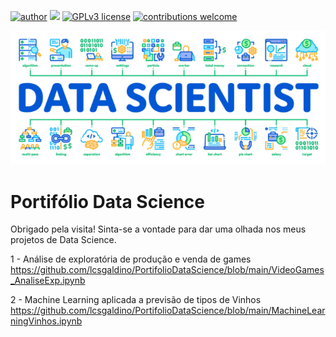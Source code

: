 [![author](https://img.shields.io/badge/author-lcsgaldino-red.svg)](https://www.linkedin.com/in/lucas-galdino-b62694131/) [![](https://img.shields.io/badge/python-3.7+-blue.svg)](https://www.python.org/downloads/release/python-365/) [![GPLv3 license](https://img.shields.io/badge/License-GPLv3-blue.svg)](http://perso.crans.org/besson/LICENSE.html) [![contributions welcome](https://img.shields.io/badge/contributions-welcome-brightgreen.svg?style=flat)](https://github.com/lcsgaldino/PortifolioDataScience)

<p align="center">
  <img src="https://github.com/lcsgaldino/assets/blob/main/datascience.PNG" >
</p>

# Portifólio Data Science

Obrigado pela visita! Sinta-se a vontade para dar uma olhada nos meus projetos de Data Science.


1 - Análise de exploratória de produção e venda de games
https://github.com/lcsgaldino/PortifolioDataScience/blob/main/VideoGames_AnaliseExp.ipynb

2 - Machine Learning aplicada a previsão de tipos de Vinhos
https://github.com/lcsgaldino/PortifolioDataScience/blob/main/MachineLearningVinhos.ipynb
